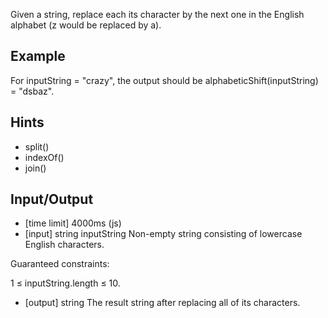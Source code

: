 Given a string, replace each its character by the next one in the English alphabet (z would be replaced by a).

## Example

For inputString = "crazy", the output should be alphabeticShift(inputString) = "dsbaz".

## Hints

* split()
* indexOf()
* join()

## Input/Output

* [time limit] 4000ms (js)
* [input] string inputString
Non-empty string consisting of lowercase English characters.

 Guaranteed constraints:

1 ≤ inputString.length ≤ 10.

* [output] string
The result string after replacing all of its characters.